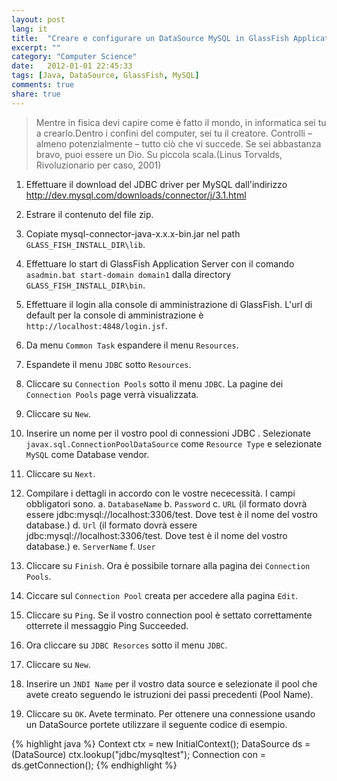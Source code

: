 ```yaml
---
layout: post
lang: it
title:  "Creare e configurare un DataSource MySQL in GlassFish Application Server"
excerpt: ""
category: "Computer Science"
date:   2012-01-01 22:45:33
tags: [Java, DataSource, GlassFish, MySQL]
comments: true
share: true
---
```


>Mentre in fisica devi capire come è fatto il mondo, in informatica sei tu a crearlo.Dentro i confini del computer, sei tu il creatore. Controlli – almeno potenzialmente – tutto ciò che vi succede. Se sei abbastanza bravo, puoi essere un Dio. Su piccola scala.(Linus Torvalds, Rivoluzionario per caso, 2001)

1. Effettuare il download del JDBC driver per MySQL dall'indirizzo
   http://dev.mysql.com/downloads/connector/j/3.1.html
2. Estrare il contenuto del file zip.
3. Copiate mysql-connector-java-x.x.x-bin.jar nel path `GLASS_FISH_INSTALL_DIR\lib`.
3. Effettuare lo start di GlassFish Application Server con il comando `asadmin.bat start-domain domain1` dalla directory    `GLASS_FISH_INSTALL_DIR\bin`.
4. Effettuare il login alla console di amministrazione di GlassFish. L'url di default per la console di amministrazione è `http://localhost:4848/login.jsf`.
5. Da menu `Common Task` espandere il menu `Resources`.
6. Espandete il menu `JDBC` sotto `Resources`.
7. Cliccare su `Connection Pools` sotto il menu `JDBC`. La pagine dei `Connection Pools` page verrà visualizzata.
8. Cliccare su `New`.
9. Inserire un nome per il vostro pool di connessioni JDBC . Selezionate `javax.sql.ConnectionPoolDataSource` come `Resource Type` e selezionate `MySQL` come Database vendor.
10. Cliccare su `Next`.
11. Compilare i dettagli in accordo con le vostre nececessità. I campi obbligatori sono.
a. `DatabaseName`
b. `Password`
c. `URL` (il formato dovrà essere jdbc:mysql://localhost:3306/test. Dove test è il nome del vostro database.)
d. `Url` (il formato dovrà essere jdbc:mysql://localhost:3306/test. Dove test è il nome del vostro database.)
e. `ServerName`
f. `User`
12. Cliccare su `Finish`. Ora è possibile tornare alla pagina dei `Connection Pools`.
13. Ciccare sul `Connection Pool` creata per accedere alla pagina `Edit`.
14. Cliccare su `Ping`. Se il vostro connection pool è settato correttamente otterrete il messaggio Ping Succeeded.

15. Ora cliccare su `JDBC Resorces` sotto il menu `JDBC`.
16. Cliccare su `New`.
17. Inserire un `JNDI Name` per il vostro data source e selezionate il pool che avete creato seguendo le istruzioni dei passi precedenti (Pool Name).

18. Cliccare su `OK`. Avete terminato.
Per ottenere una connessione usando un DataSource portete utilizzare il seguente codice di esempio.

{% highlight java %}
Context ctx = new InitialContext();
DataSource ds = (DataSource) ctx.lookup("jdbc/mysqltest");
Connection con = ds.getConnection();
{% endhighlight %}


